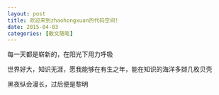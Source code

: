 ```yaml
---
layout: post
title: 欢迎来到zhaohongxuan的代码空间!
date: 2015-04-03
categories: [散文随笔]
---
```



每一天都是崭新的，在阳光下用力呼吸

世界好大，知识无涯，愿我能够在有生之年，能在知识的海洋多撷几枚贝壳

黑夜纵会漫长，过后便是黎明



